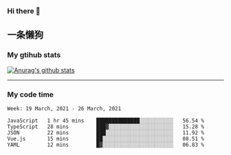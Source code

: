 ### Hi there 👋

## 一条懒狗
<!--
**kiss-me-quickly/kiss-me-quickly** is a ✨ _special_ ✨ repository because its `README.md` (this file) appears on your GitHub profile.

Here are some ideas to get you started:

- 🔭 I’m currently working on ...
- 🌱 I’m currently learning ...
- 👯 I’m looking to collaborate on ...
- 🤔 I’m looking for help with ...
- 💬 Ask me about ...
- 📫 How to reach me: ...
- 😄 Pronouns: ...
- ⚡ Fun fact: ...
-->


### My gtihub stats

[![Anurag's github stats](https://github-readme-stats.vercel.app/api?username=kiss-me-quickly)](https://github.com/anuraghazra/github-readme-stats)

***

### My code time

<!--START_SECTION:waka-->
```text
Week: 19 March, 2021 - 26 March, 2021

JavaScript   1 hr 45 mins    ██████████████░░░░░░░░░░░   56.54 % 
TypeScript   28 mins         ███▓░░░░░░░░░░░░░░░░░░░░░   15.28 % 
JSON         22 mins         ███░░░░░░░░░░░░░░░░░░░░░░   11.92 % 
Vue.js       15 mins         ██░░░░░░░░░░░░░░░░░░░░░░░   08.51 % 
YAML         12 mins         █▓░░░░░░░░░░░░░░░░░░░░░░░   06.83 % 
```
<!--END_SECTION:waka-->

